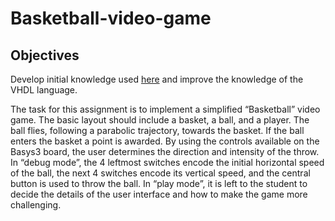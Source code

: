 # Basketball-video-game

## Objectives
Develop initial knowledge used [here](https://github.com/jwilloa/Settable-countdown-timer-with-4-digit-7-segment-display.git) and improve the knowledge of the VHDL language.

The task for this assignment is to implement a simplified “Basketball” video game.
The basic layout should include a basket, a ball, and a player. The ball flies, following a
parabolic trajectory, towards the basket. If the ball enters the basket a point is awarded.
By using the controls available on the Basys3 board, the user determines the direction and
intensity of the throw. In “debug mode”, the 4 leftmost switches encode the initial horizontal speed of the ball, 
the next 4 switches encode its vertical speed, and the central button is used to throw
the ball. In “play mode”, it is left to the student to decide the details of the user interface and how
to make the game more challenging.
